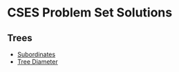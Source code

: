 # CSES Problem Set Solutions

## Trees
 - [Subordinates](https://cses.fi/problemset/task/1674/)
 - [Tree Diameter](https://cses.fi/problemset/task/1131/)
